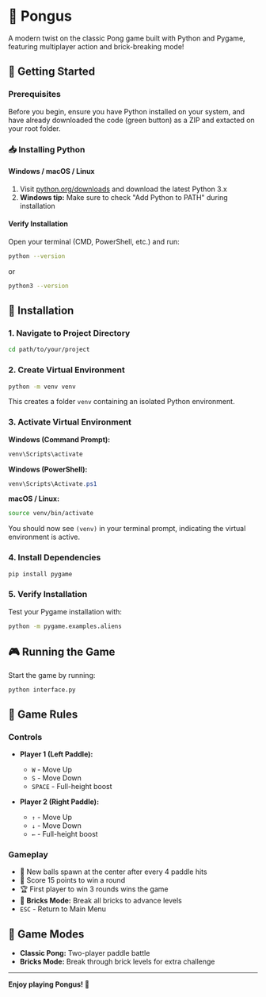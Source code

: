 # 🏓 Pongus

A modern twist on the classic Pong game built with Python and Pygame, featuring multiplayer action and brick-breaking mode!

## 🚀 Getting Started

### Prerequisites

Before you begin, ensure you have Python installed on your system, and have already downloaded the code (green button) as a ZIP and extacted on your root folder.

### 📥 Installing Python

#### Windows / macOS / Linux
1. Visit [python.org/downloads](https://python.org/downloads) and download the latest Python 3.x
2. **Windows tip:** Make sure to check "Add Python to PATH" during installation

#### Verify Installation
Open your terminal (CMD, PowerShell, etc.) and run:
```bash
python --version
```
or
```bash
python3 --version
```

## 🔧 Installation

### 1. Navigate to Project Directory
```bash
cd path/to/your/project
```

### 2. Create Virtual Environment
```bash
python -m venv venv
```
This creates a folder `venv` containing an isolated Python environment.

### 3. Activate Virtual Environment

**Windows (Command Prompt):**
```cmd
venv\Scripts\activate
```

**Windows (PowerShell):**
```powershell
venv\Scripts\Activate.ps1
```

**macOS / Linux:**
```bash
source venv/bin/activate
```

You should now see `(venv)` in your terminal prompt, indicating the virtual environment is active.

### 4. Install Dependencies
```bash
pip install pygame
```

### 5. Verify Installation
Test your Pygame installation with:
```bash
python -m pygame.examples.aliens
```

## 🎮 Running the Game

Start the game by running:
```bash
python interface.py
```

## 🎯 Game Rules

### Controls
- **Player 1 (Left Paddle):**
  - `W` - Move Up
  - `S` - Move Down
  - `SPACE` - Full-height boost

- **Player 2 (Right Paddle):**
  - `↑` - Move Up
  - `↓` - Move Down
  - `←` - Full-height boost

### Gameplay
- 🏓 New balls spawn at the center after every 4 paddle hits
- 🎯 Score 15 points to win a round
- 🏆 First player to win 3 rounds wins the game
- 🧱 **Bricks Mode:** Break all bricks to advance levels
- `ESC` - Return to Main Menu

## 🎪 Game Modes

- **Classic Pong:** Two-player paddle battle
- **Bricks Mode:** Break through brick levels for extra challenge

---

**Enjoy playing Pongus! 🏓**
